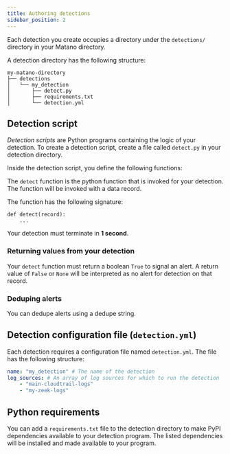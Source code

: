 ```yaml
---
title: Authoring detections
sidebar_position: 2
---
```


Each detection you create occupies a directory under the `detections/` directory in your Matano directory.

A detection directory has the following structure:
```
my-matano-directory
├── detections
│   └── my_detection
│       ├── detect.py
│       ├── requirements.txt
│       └── detection.yml
```

## Detection script

*Detection scripts* are Python programs containing the logic of your detection. To create a detection script, create a file called `detect.py` in your detection directory.

Inside the detection script, you define the following functions:

The `detect` function is the python function that is invoked for your detection. The function will be invoked with a data record.

The function has the following signature:

```
def detect(record):
    ...
```

Your detection must terminate in **1 second**.

### Returning values from your detection

Your `detect` function must return a boolean `True` to signal an alert. A return value of `False` or `None` will be interpreted as no alert for detection on that record.

### Deduping alerts

You can dedupe alerts using a dedupe string.

## Detection configuration file (`detection.yml`)

Each detection requires a configuration file named `detection.yml`. The file has the following structure:

```yml
name: "my_detection" # The name of the detection
log_sources: # An array of log sources for which to run the detection
    - "main-cloudtrail-logs"
    - "my-zeek-logs"
```

## Python requirements

You can add a `requirements.txt` file to the detection directory to make PyPI dependencies available to your detection program. The listed dependencies will be installed and made available to your program.